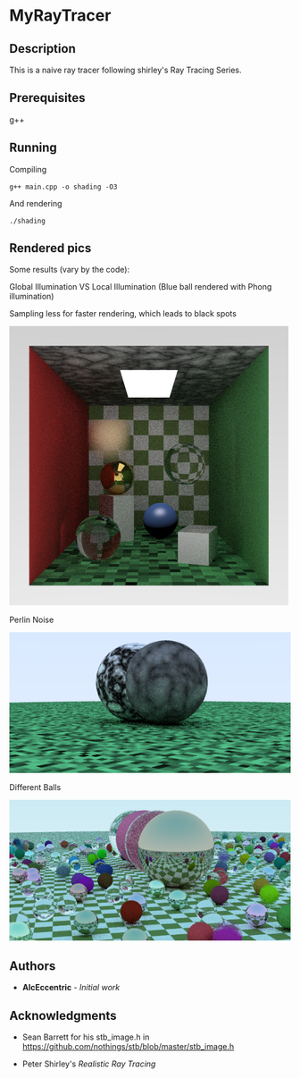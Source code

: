 # MyRayTracer

## Description

This is a naive ray tracer following shirley's Ray Tracing Series.  

## Prerequisites

g++

## Running

Compiling

```
g++ main.cpp -o shading -O3
```

And rendering

```
./shading
```

## Rendered pics

Some results (vary by the code):

Global Illumination VS Local Illumination (Blue ball rendered with Phong illumination)

Sampling less for faster rendering, which leads to black spots

![Image text](https://github.com/AlcEccentric/MyRayTracer/blob/master/shadingWorld.png)

Perlin Noise

![Image text](https://github.com/AlcEccentric/MyRayTracer/blob/master/perlinNoise.png)

Different Balls

![Image text](https://github.com/AlcEccentric/MyRayTracer/blob/master/checkerAndMotion.png)

## Authors

* **AlcEccentric** - *Initial work*

## Acknowledgments

* Sean Barrett for his stb_image.h in https://github.com/nothings/stb/blob/master/stb_image.h

* Peter Shirley's *Realistic Ray Tracing*

